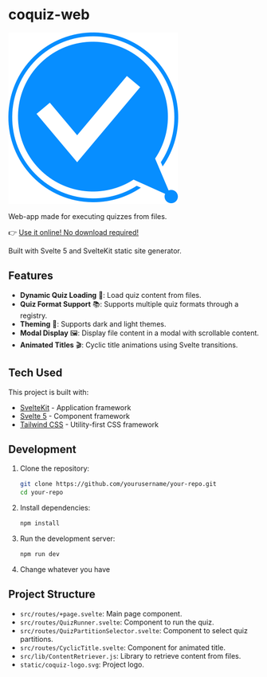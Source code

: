 # coquiz-web

![Coquiz Logo](static/coquiz-logo.svg)

Web-app made for executing quizzes from files.

👉 [Use it online! No download required!](https://vfansss.github.io/coquiz-web/)

Built with Svelte 5 and SvelteKit static site generator.

## Features

- **Dynamic Quiz Loading** 📂: Load quiz content from files.
- **Quiz Format Support** 📚: Supports multiple quiz formats through a registry.
- **Theming** 🎨: Supports dark and light themes.
- **Modal Display** 🖼️: Display file content in a modal with scrollable content.
- **Animated Titles** 🎬: Cyclic title animations using Svelte transitions.

## Tech Used

This project is built with:

- [SvelteKit](https://kit.svelte.dev/) - Application framework
- [Svelte 5](https://svelte.dev/) - Component framework
- [Tailwind CSS](https://tailwindcss.com/) - Utility-first CSS framework

## Development

1. Clone the repository:
    ```sh
    git clone https://github.com/yourusername/your-repo.git
    cd your-repo
    ```

2. Install dependencies:
    ```sh
    npm install
    ```

3. Run the development server:
    ```sh
    npm run dev
    ```

4. Change whatever you have

## Project Structure

- `src/routes/+page.svelte`: Main page component.
- `src/routes/QuizRunner.svelte`: Component to run the quiz.
- `src/routes/QuizPartitionSelector.svelte`: Component to select quiz partitions.
- `src/routes/CyclicTitle.svelte`: Component for animated title.
- `src/lib/ContentRetriever.js`: Library to retrieve content from files.
- `static/coquiz-logo.svg`: Project logo.
